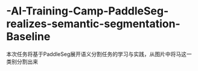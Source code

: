 # -AI-Training-Camp-PaddleSeg-realizes-semantic-segmentation-Baseline
本次任务将基于PaddleSeg展开语义分割任务的学习与实践，从图片中将马这一类别分割出来

